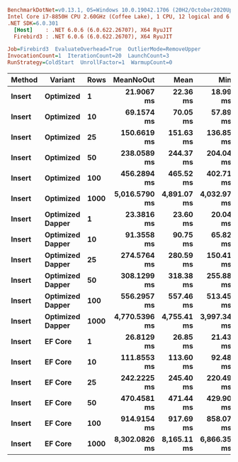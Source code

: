``` ini

BenchmarkDotNet=v0.13.1, OS=Windows 10.0.19042.1706 (20H2/October2020Update)
Intel Core i7-8850H CPU 2.60GHz (Coffee Lake), 1 CPU, 12 logical and 6 physical cores
.NET SDK=6.0.301
  [Host]    : .NET 6.0.6 (6.0.622.26707), X64 RyuJIT
  Firebird3 : .NET 6.0.6 (6.0.622.26707), X64 RyuJIT

Job=Firebird3  EvaluateOverhead=True  OutlierMode=RemoveUpper  
InvocationCount=1  IterationCount=20  LaunchCount=3  
RunStrategy=ColdStart  UnrollFactor=1  WarmupCount=0  

```
|      Method |         Variant | Rows |     MeanNoOut |        Mean |         Min |          Q1 |      Median |          Q3 |         Max |
|------------ |---------------- |----- |--------------:|------------:|------------:|------------:|------------:|------------:|------------:|
| **Insert** |       **Optimized** |    **1** |    **21.9067 ms** |    **22.36 ms** |    **18.99 ms** |    **20.96 ms** |    **21.92 ms** |    **22.60 ms** |    **31.52 ms** |
| **Insert** |       **Optimized** |   **10** |    **69.1574 ms** |    **70.05 ms** |    **57.89 ms** |    **63.89 ms** |    **68.51 ms** |    **74.57 ms** |    **86.29 ms** |
| **Insert** |       **Optimized** |   **25** |   **150.6619 ms** |   **151.63 ms** |   **136.85 ms** |   **145.90 ms** |   **149.45 ms** |   **157.18 ms** |   **174.51 ms** |
| **Insert** |       **Optimized** |   **50** |   **238.0589 ms** |   **244.37 ms** |   **204.04 ms** |   **224.00 ms** |   **237.76 ms** |   **258.81 ms** |   **326.51 ms** |
| **Insert** |       **Optimized** |  **100** |   **456.2894 ms** |   **465.52 ms** |   **402.71 ms** |   **438.46 ms** |   **453.13 ms** |   **479.41 ms** |   **592.80 ms** |
| **Insert** |       **Optimized** | **1000** | **5,016.5790 ms** | **4,891.07 ms** | **4,032.97 ms** | **4,261.95 ms** | **5,149.06 ms** | **5,283.92 ms** | **5,472.51 ms** |
| **Insert** | **Optimized Dapper** |    **1** |    **23.3816 ms** |    **23.60 ms** |    **20.04 ms** |    **22.44 ms** |    **23.40 ms** |    **24.66 ms** |    **27.09 ms** |
| **Insert** | **Optimized Dapper** |   **10** |    **91.3558 ms** |    **90.75 ms** |    **65.82 ms** |    **80.66 ms** |    **92.56 ms** |    **99.77 ms** |   **119.12 ms** |
| **Insert** | **Optimized Dapper** |   **25** |   **274.5764 ms** |   **280.59 ms** |   **150.41 ms** |   **197.44 ms** |   **300.51 ms** |   **349.21 ms** |   **471.33 ms** |
| **Insert** | **Optimized Dapper** |   **50** |   **308.1299 ms** |   **318.38 ms** |   **255.88 ms** |   **284.27 ms** |   **299.27 ms** |   **362.59 ms** |   **410.13 ms** |
| **Insert** | **Optimized Dapper** |  **100** |   **556.2957 ms** |   **557.46 ms** |   **513.45 ms** |   **537.55 ms** |   **556.47 ms** |   **576.30 ms** |   **620.92 ms** |
| **Insert** | **Optimized Dapper** | **1000** | **4,770.5396 ms** | **4,755.41 ms** | **3,997.34 ms** | **4,181.36 ms** | **5,133.78 ms** | **5,281.60 ms** | **5,563.86 ms** |
| **Insert** |          **EF Core** |    **1** |    **26.8129 ms** |    **26.85 ms** |    **21.43 ms** |    **25.09 ms** |    **26.96 ms** |    **28.03 ms** |    **35.03 ms** |
| **Insert** |          **EF Core** |   **10** |   **111.8553 ms** |   **113.60 ms** |    **92.48 ms** |   **105.11 ms** |   **111.54 ms** |   **122.97 ms** |   **141.30 ms** |
| **Insert** |          **EF Core** |   **25** |   **242.2225 ms** |   **245.40 ms** |   **220.49 ms** |   **234.13 ms** |   **240.47 ms** |   **256.38 ms** |   **296.73 ms** |
| **Insert** |          **EF Core** |   **50** |   **470.4581 ms** |   **471.44 ms** |   **429.90 ms** |   **456.75 ms** |   **471.55 ms** |   **484.73 ms** |   **518.95 ms** |
| **Insert** |          **EF Core** |  **100** |   **914.9154 ms** |   **917.69 ms** |   **858.07 ms** |   **899.66 ms** |   **911.66 ms** |   **937.63 ms** | **1,007.28 ms** |
| **Insert** |          **EF Core** | **1000** | **8,302.0826 ms** | **8,165.11 ms** | **6,866.35 ms** | **7,104.23 ms** | **8,797.87 ms** | **8,978.93 ms** | **9,326.33 ms** |
